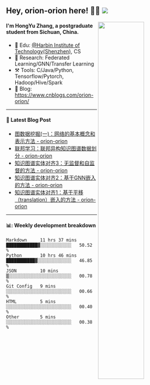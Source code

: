 <!--
 * @Descripttion: 
 * @Version: 1.0
 * @Author: ZhangHongYu
 * @Date: 2022-03-13 11:15:04
 * @LastEditors: ZhangHongYu
 * @LastEditTime: 2022-07-03 14:37:10
-->
## Hey, orion-orion here! 👋🏻  ![](https://komarev.com/ghpvc/?username=orion-orion)


<img align="right" src="https://github-readme-stats.vercel.app/api?username=orion-orion&show_icons=true&hide_border=true" width="50%">

#### I'm HongYu Zhang, a postgraduate student from Sichuan, China.
- 🏫 Edu: [@Harbin Institute of Technology(Shenzhen)](https://www.hitsz.edu.cn/index.html), CS
- 🔭 Research: Federated Learning/GNN/Transfer Learning
- ⚒️ Tools: C/Java/Python, Tensorflow/Pytorch, Hadoop/Hive/Spark
- 📗 Blog: https://www.cnblogs.com/orion-orion/ 

___

#### 📕  Latest Blog Post 
<!-- BLOG-POST-LIST:START -->
- [图数据挖掘&lpar;一&rpar;：网络的基本概念和表示方法 - orion-orion](https://www.cnblogs.com/orion-orion/p/16849722.html)
- [联邦学习：联邦异构知识图谱数据划分 - orion-orion](https://www.cnblogs.com/orion-orion/p/16829566.html)
- [知识图谱实体对齐3：无监督和自监督的方法 - orion-orion](https://www.cnblogs.com/orion-orion/p/16814589.html)
- [知识图谱实体对齐2：基于GNN嵌入的方法 - orion-orion](https://www.cnblogs.com/orion-orion/p/16790701.html)
- [知识图谱实体对齐1：基于平移（translation）嵌入的方法 - orion-orion](https://www.cnblogs.com/orion-orion/p/16743610.html)
<!-- BLOG-POST-LIST:END -->

____

#### 📊: Weekly development breakdown
<!--START_SECTION:waka-->

```text
Markdown     11 hrs 37 mins  ████████████▓░░░░░░░░░░░░   50.52 %
Python       10 hrs 46 mins  ███████████▓░░░░░░░░░░░░░   46.85 %
JSON         10 mins         ▒░░░░░░░░░░░░░░░░░░░░░░░░   00.78 %
Git Config   9 mins          ░░░░░░░░░░░░░░░░░░░░░░░░░   00.66 %
HTML         5 mins          ░░░░░░░░░░░░░░░░░░░░░░░░░   00.40 %
Other        5 mins          ░░░░░░░░░░░░░░░░░░░░░░░░░   00.38 %
```

<!--END_SECTION:waka-->













